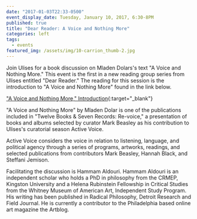 ```yaml
---
date: "2017-01-03T22:33-0500"
event_display_date: Tuesday, January 10, 2017, 6:30-8PM
published: true
title: "Dear Reader: A Voice and Nothing More"
categories: left
tags:
  - events
featured_img: /assets/img/10-carrion_thumb-2.jpg
---
```


Join Ulises for a book discussion on Mladen Dolars's text "A Voice and Nothing More." This event is the first in a new reading group series from Ulises entitled "Dear Reader." The reading for this session is the introduction to "A Voice and Nothing More" found in the link below.

["A Voice and Nothing More," Introduction](https://drive.google.com/file/d/0By5QSqc6j12OTElYZ3ZRVlZVaWM/view){:target="\_blank"}

"A Voice and Nothing More" by Mladen Dolar is one of the publications included in "Twelve Books & Seven Records: Re-voice," a presentation of books and albums selected by curator Mark Beasley as his contribution to Ulises's curatorial season Active Voice.

Active Voice considers the voice in relation to listening, language, and political agency through a series of programs, artworks, readings, and selected publications from contributors Mark Beasley, Hannah Black, and Steffani Jemison.

Facilitating the discussion is Hammam Aldouri. Hammam Aldouri is an independent scholar who holds a PhD in philosophy from the CRMEP, Kingston University and a Helena Rubinstein Fellowship in Critical Studies from the Whitney Museum of American Art, Independent Study Program. His writing has been published in Radical Philosophy, Detroit Research and Field Journal. He is currently a contributor to the Philadelphia based online art magazine the Artblog.
